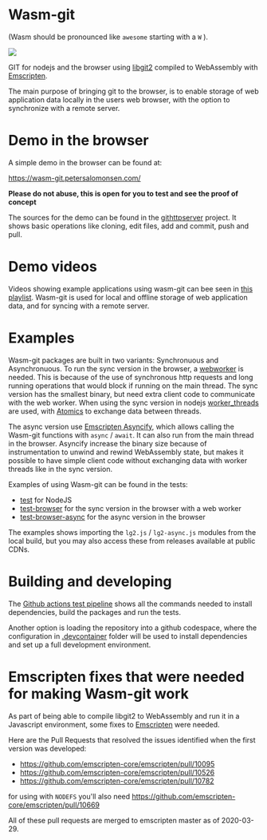 Wasm-git
========
(Wasm should be pronounced like `awesome` starting with a `W` ).

![](https://github.com/petersalomonsen/wasm-git/actions/workflows/main.yml/badge.svg)

GIT for nodejs and the browser using [libgit2](https://libgit2.org/) compiled to WebAssembly with [Emscripten](https://emscripten.org).

The main purpose of bringing git to the browser, is to enable storage of web application data locally in the users web browser, with the option to synchronize with a remote server.

# Demo in the browser

A simple demo in the browser can be found at:

https://wasm-git.petersalomonsen.com/

**Please do not abuse, this is open for you to test and see the proof of concept**

The sources for the demo can be found in the [githttpserver](https://github.com/petersalomonsen/githttpserver) project. It shows basic operations like cloning, edit files, add and commit, push and pull.

# Demo videos

Videos showing example applications using wasm-git can bee seen in [this playlist](https://www.youtube.com/watch?v=1Hqy7cVkygU&list=PLv5wm4YuO4Iyx00ifs6xUwIRSFnBI8GZh). Wasm-git is used for local and offline storage of web application data, and for syncing with a remote server.

# Examples

Wasm-git packages are built in two variants: Synchronuous and Asynchronuous. To run the sync version in the browser, a [webworker](https://developer.mozilla.org/en-US/docs/Web/API/Web_Workers_API/Using_web_workers) is needed. This is because of the use of synchronous http requests and long running operations that would block if running on the main thread. The sync version has the smallest binary, but need extra client code to communicate with the web worker. When using the sync version in nodejs [worker_threads](https://nodejs.org/api/worker_threads.html) are used, with [Atomics](https://developer.mozilla.org/en-US/docs/Web/JavaScript/Reference/Global_Objects/Atomics) to exchange data between threads.

The async version use [Emscripten Asyncify](https://emscripten.org/docs/porting/asyncify.html), which allows calling the Wasm-git functions with `async` / `await`. It can also run from the main thread in the browser. Asyncify increase the binary size because of instrumentation to unwind and rewind WebAssembly state, but makes it possible to have simple client code without exchanging data with worker threads like in the sync version.

Examples of using Wasm-git can be found in the tests:

- [test](./test/) for NodeJS
- [test-browser](./test-browser/) for the sync version in the browser with a web worker
- [test-browser-async](./test-browser-async/) for the async version in the browser

The examples shows importing the `lg2.js` / `lg2-async.js` modules from the local build, but you may also access these from releases available at public CDNs.

# Building and developing

The [Github actions test pipeline](./.github/workflows/main.yml) shows all the commands needed to install dependencies, build the packages and run the tests.

Another option is loading the repository into a github codespace, where the configuration in [.devcontainer](./.devcontainer) folder will be used to install dependencies and set up a full development environment.

# Emscripten fixes that were needed for making Wasm-git work

As part of being able to compile libgit2 to WebAssembly and run it in a Javascript environment, some fixes to [Emscripten](https://emscripten.org/) were needed.

Here are the Pull Requests that resolved the issues identified when the first version was developed:

- https://github.com/emscripten-core/emscripten/pull/10095
- https://github.com/emscripten-core/emscripten/pull/10526
- https://github.com/emscripten-core/emscripten/pull/10782

for using with `NODEFS` you'll also need https://github.com/emscripten-core/emscripten/pull/10669

All of these pull requests are merged to emscripten master as of 2020-03-29.

